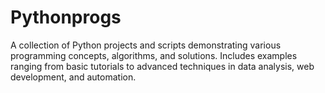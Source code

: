 # Pythonprogs
A collection of Python projects and scripts demonstrating various programming concepts, algorithms, and solutions. Includes examples ranging from basic tutorials to advanced techniques in data analysis, web development, and automation.
